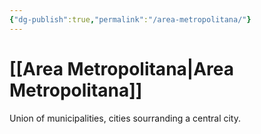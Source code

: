 ```yaml
---
{"dg-publish":true,"permalink":"/area-metropolitana/"}
---
```


# [[Area Metropolitana\|Area Metropolitana]]

Union of municipalities, cities sourranding a central city.

